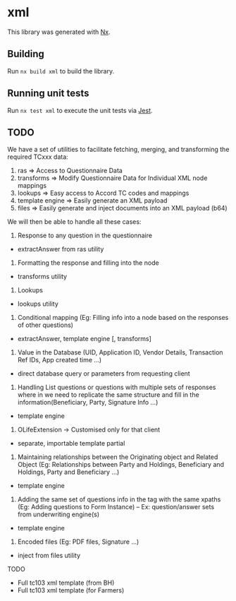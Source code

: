 # xml

This library was generated with [Nx](https://nx.dev).

## Building

Run `nx build xml` to build the library.

## Running unit tests

Run `nx test xml` to execute the unit tests via [Jest](https://jestjs.io).

## TODO

We have a set of utilities to facilitate fetching, merging, and transforming the required TCxxx data:

1. ras => Access to Questionnaire Data
2. transforms => Modify Questionnaire Data for Individual XML node mappings
3. lookups => Easy access to Accord TC codes and mappings
4. template engine => Easily generate an XML payload
5. files => Easily generate and inject documents into an XML payload (b64)

We will then be able to handle all these cases:

1. Response to any question in the questionnaire

- extractAnswer from ras utility

1. Formatting the response and filling into the node

- transforms utility

1. Lookups

- lookups utility

1. Conditional mapping (Eg: Filling info into a node based on the responses of other questions)

- extractAnswer, template engine [, transforms]

1. Value in the Database (UID, Application ID, Vendor Details, Transaction Ref IDs, App created time …)

- direct database query or parameters from requesting client

1. Handling List questions or questions with multiple sets of responses where in we need to replicate the same structure and fill in the information(Beneficiary, Party, Signature Info …)

- template engine

1. OLifeExtension -> Customised only for that client

- separate, importable template partial

1. Maintaining relationships between the Originating object and Related Object (Eg: Relationships between Party and Holdings, Beneficiary and Holdings, Party and Beneficiary …)

- template engine

1.  Adding the same set of questions info in the tag with the same xpaths (Eg: Adding questions to Form Instance) – Ex: question/answer sets from underwriting engine(s)

- template engine

1.  Encoded files (Eg: PDF files, Signature …)

- inject from files utility

TODO

- Full tc103 xml template (from BH)
- Full tc103 xml template (for Farmers)
